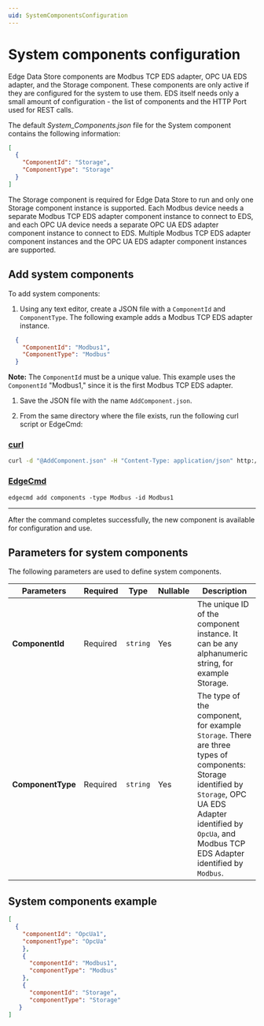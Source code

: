 ```yaml
---
uid: SystemComponentsConfiguration
---
```


# System components configuration

Edge Data Store components are Modbus TCP EDS adapter, OPC UA EDS adapter, and the Storage component. These components are only active if they are configured for the system to use them. EDS itself needs only a small amount of configuration - the list of components and the HTTP Port used for REST calls.

The default _System_Components.json_ file for the System component contains the following information:

```json
[
  {
    "ComponentId": "Storage",
    "ComponentType": "Storage"
  }
]
```

The Storage component is required for Edge Data Store to run and only one Storage component instance is supported. Each Modbus device needs a separate Modbus TCP EDS adapter component instance to connect to EDS, and each OPC UA device needs a separate OPC UA EDS adapter component instance to connect to EDS. Multiple Modbus TCP EDS adapter component instances and the OPC UA EDS adapter component instances are supported.  

## Add system components

To add system components:

1. Using any text editor, create a JSON file with a `ComponentId` and `ComponentType`. The following example adds a Modbus TCP EDS adapter instance.

  ```json
    {
      "ComponentId": "Modbus1",
      "ComponentType": "Modbus"
    }
  ```

  **Note:** The `ComponentId` must be a unique value. This example uses the `ComponentId` "Modbus1," since it is the first Modbus TCP EDS adapter.

1. Save the JSON file with the name `AddComponent.json`.

1. From the same directory where the file exists, run the following curl script or EdgeCmd:

  ### [curl](#tab/tabid-1)

  ```bash
  curl -d "@AddComponent.json" -H "Content-Type: application/json" http://localhost:5590/api/v1/configuration/system/components
  ```

  ### [EdgeCmd](#tab/tabid-2)

  ```
  edgecmd add components -type Modbus -id Modbus1
  ```
  ***

After the command completes successfully, the new component is available for configuration and use.

## Parameters for system components

The following parameters are used to define system components.

| Parameters     | Required | Type    | Nullable | Description |
| -------------- | -------- | --------| ---------|-------------|
| **ComponentId**    | Required |`string` | Yes      | The unique ID of the component instance. It can be any alphanumeric string, for example Storage.|
| **ComponentType**  | Required |`string` | Yes      | The type of the component, for example `Storage`. There are three types of components: Storage identified by `Storage`, OPC UA EDS Adapter identified by `OpcUa`, and Modbus TCP EDS Adapter identified by `Modbus`. |

## System components example

```json
[
  {
    "componentId": "OpcUa1",
    "componentType": "OpcUa"
    },
    {
      "componentId": "Modbus1",
      "componentType": "Modbus"
    },
    {
      "componentId": "Storage",
      "componentType": "Storage"
   }
]
```
